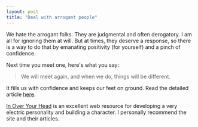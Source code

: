 ```yaml
---
layout: post
title: "Deal with arrogant people"
---
```


We hate the arrogant folks. They are judgmental and often derogatory. I am all for ignoring them at will. But at times, they deserve a response, so there is a way to do that by emanating positivity (for yourself) and a pinch of confidence.

Next time you meet one, here's what you say:

>We will meet again, and when we do, things will be different.

It fills us with confidence and keeps our feet on ground. Read the detailed article [here](http://inoveryourhead.net/how-to-deal-with-arrogant-people/).

[In Over Your Head](http://inoveryourhead.net/best/) is an excellent web resource for developing a very electric personality and building a character. I personally recommend the site and their articles.